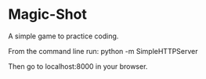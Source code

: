 # Magic-Shot
A simple game to practice coding.


From the command line run:
python -m SimpleHTTPServer

Then go to localhost:8000 in your browser.